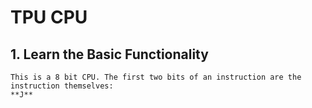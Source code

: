# TPU CPU

## 1. Learn the Basic Functionality
    This is a 8 bit CPU. The first two bits of an instruction are the instruction themselves:
    **J**